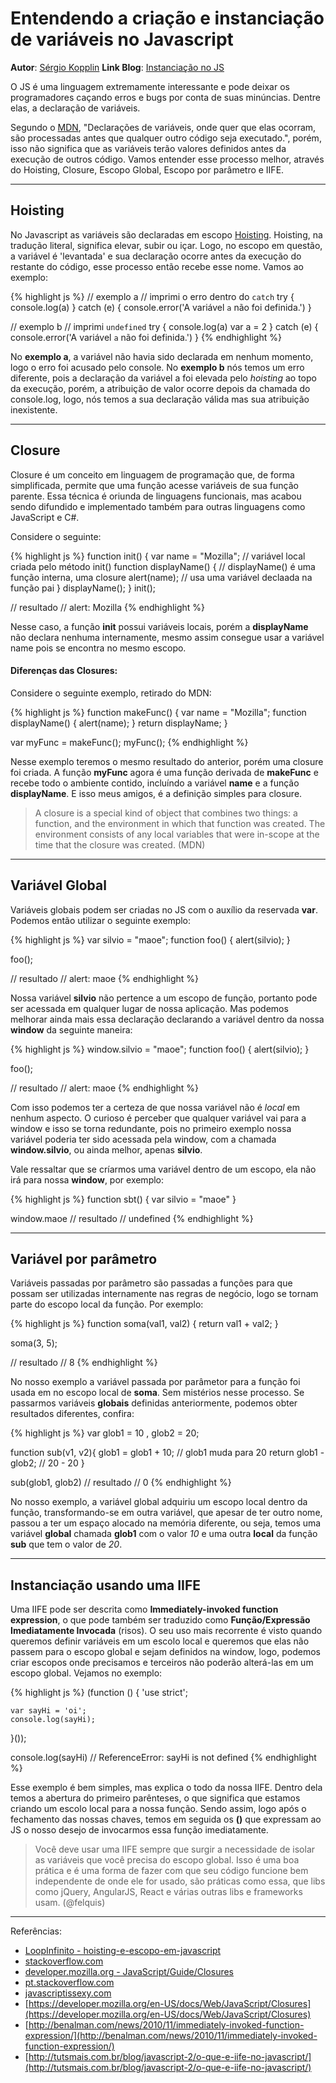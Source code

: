 # Entendendo a criação e instanciação de variáveis no Javascript
**Autor**: [Sérgio Kopplin](https://github.com/sergiokopplin)
**Link Blog**: [Instanciação no JS](http://koppl.in/instanciacao-no-js/)

O JS é uma linguagem extremamente interessante e pode deixar os programadores caçando erros e bugs por conta de suas minúncias. Dentre elas, a declaração de variáveis.

Segundo o [MDN](https://developer.mozilla.org/pt-BR/docs/Web/JavaScript/Reference/Statements/var), "Declarações de variáveis, onde quer que elas ocorram, são processadas antes que qualquer outro código seja executado.", porém, isso não significa que as variáveis terão valores definidos antes da execução de outros código. Vamos entender esse processo melhor, através do Hoisting, Closure, Escopo Global, Escopo por parâmetro e IIFE.

---

## Hoisting

No Javascript as variáveis são declaradas em escopo [Hoisting](http://www.wordreference.com/enpt/hoist). Hoisting, na tradução literal, significa elevar, subir ou içar. Logo, no escopo em questão, a variável é 'levantada' e sua declaração ocorre antes da execução do restante do código, esse processo então recebe esse nome. Vamos ao exemplo:

{% highlight js %}
// exemplo a
// imprimi o erro dentro do `catch`
try {
  console.log(a)
} catch (e) {
  console.error('A variável `a` não foi definida.')
}

// exemplo b
// imprimi `undefined`
try {
  console.log(a)
  var a = 2
} catch (e) {
  console.error('A variável `a` não foi definida.')
}
{% endhighlight %}

No **exemplo a**, a variável não havia sido declarada em nenhum momento, logo o erro foi acusado pelo console. No **exemplo b** nós temos um erro diferente, pois a declaração da variável a foi elevada pelo *hoisting* ao topo da execução, porém, a atribuição de valor ocorre depois da chamada do console.log, logo, nós temos a sua declaração válida mas sua atribuição inexistente.

---

## Closure

Closure é um conceito em linguagem de programação que, de forma simplificada, permite que uma função acesse variáveis de sua função parente. Essa técnica é oriunda de linguagens funcionais, mas acabou sendo difundido e implementado também para outras linguagens como JavaScript e C#.

Considere o seguinte:

{% highlight js %}
function init() {
    var name = "Mozilla"; // variável local criada pelo método init()
    function displayName() { // displayName() é uma função interna, uma closure
        alert(name); // usa uma variável declaada na função pai
    }
    displayName();
}
init();

// resultado
// alert: Mozilla
{% endhighlight %}

Nesse caso, a função **init** possui variáveis locais, porém a **displayName** não declara nenhuma internamente, mesmo assim consegue usar a variável name pois se encontra no mesmo escopo.

#### Diferenças das Closures:

Considere o seguinte exemplo, retirado do MDN:

{% highlight js %}
function makeFunc() {
  var name = "Mozilla";
  function displayName() {
    alert(name);
  }
  return displayName;
}

var myFunc = makeFunc();
myFunc();
{% endhighlight %}

Nesse exemplo teremos o mesmo resultado do anterior, porém uma closure foi criada. A função **myFunc** agora é uma função derivada de **makeFunc** e recebe todo o ambiente contido, incluíndo a variável **name** e a função **displayName**. E isso meus amigos, é a definição simples para closure.

> A closure is a special kind of object that combines two things: a function, and the environment in which that function was created. The environment consists of any local variables that were in-scope at the time that the closure was created. (MDN)

---

## Variável Global

Variáveis globais podem ser criadas no JS com o auxílio da reservada **var**. Podemos então utilizar o seguinte exemplo:

{% highlight js %}
var silvio = "maoe";
function foo() {
    alert(silvio);
}

foo();

// resultado
// alert: maoe
{% endhighlight %}

Nossa variável **silvio** não pertence a um escopo de função, portanto pode ser acessada em qualquer lugar de nossa aplicação. Mas podemos melhorar ainda mais essa declaração declarando a variável dentro da nossa **window** da seguinte maneira:

{% highlight js %}
window.silvio = "maoe";
function foo() {
    alert(silvio);
}

foo();

// resultado
// alert: maoe
{% endhighlight %}

Com isso podemos ter a certeza de que nossa variável não é *local* em nenhum aspecto. O curioso é perceber que qualquer variável vai para a window e isso se torna redundante, pois no primeiro exemplo nossa variável poderia ter sido acessada pela window, com a chamada **window.silvio**, ou ainda melhor, apenas **silvio**.

Vale ressaltar que se críarmos uma variável dentro de um escopo, ela não irá para nossa **window**, por exemplo:

{% highlight js %}
function sbt() {
    var silvio = "maoe"
}

window.maoe
// resultado
// undefined
{% endhighlight %}

---

## Variável por parâmetro

Variáveis passadas por parâmetro são passadas a funções para que possam ser utilizadas internamente nas regras de negócio, logo se tornam parte do escopo local da função. Por exemplo:

{% highlight js %}
function soma(val1, val2) {
    return val1 + val2;
}

soma(3, 5);

// resultado
// 8
{% endhighlight %}

No nosso exemplo a variável passada por parâmetor para a função foi usada em no escopo local de **soma**. Sem mistérios nesse processo.
Se passarmos variáveis **globais** definidas anteriormente, podemos obter resultados diferentes, confira:

{% highlight js %}
var glob1 = 10
    , glob2 = 20;

function sub(v1, v2){
    glob1 = glob1 + 10; // glob1 muda para 20
    return glob1 - glob2; // 20 - 20
}

sub(glob1, glob2)
// resultado
// 0
{% endhighlight %}

No nosso exemplo, a variável global adquiriu um escopo local dentro da função, transformando-se em outra variável, que apesar de ter outro nome, passou a ter um espaço alocado na memória diferente, ou seja, temos uma variável **global** chamada **glob1** com o valor *10* e uma outra **local** da função **sub** que tem o valor de *20*.

---

## Instanciação usando uma IIFE

Uma IIFE pode ser descrita como **Immediately-invoked function expression**, o que pode também ser traduzido como **Função/Expressão Imediatamente Invocada** (risos). O seu uso mais recorrente é visto quando queremos definir variáveis em um escolo local e queremos que elas não passem para o escopo global e sejam definidos na window, logo, podemos criar escopos onde precisamos e terceiros não poderão alterá-las em um escopo global. Vejamos no exemplo:

{% highlight js %}
(function () {
    'use strict';

    var sayHi = 'oi';
    console.log(sayHi);
}());

console.log(sayHi) // ReferenceError: sayHi is not defined
{% endhighlight %}

Esse exemplo é bem simples, mas explica o todo da nossa IIFE. Dentro dela temos a abertura do primeiro parênteses, o que significa que estamos criando um escolo local para a nossa função.
Sendo assim, logo após o fechamento das nossas chaves, temos em seguida os **()** que expressam ao JS o nosso desejo de invocarmos essa função imediatamente.

> Você deve usar uma IIFE sempre que surgir a necessidade de isolar as variáveis que você precisa do escopo global. Isso é uma boa prática e é uma forma de fazer com que seu código funcione bem independente de onde ele for usado, são práticas como essa, que libs como jQuery, AngularJS, React e várias outras libs e frameworks usam. (@felquis)

---

Referências:

- [LoopInfinito - hoisting-e-escopo-em-javascript](http://loopinfinito.com.br/2014/10/29/hoisting-e-escopo-em-javascript/)
- [stackoverflow.com](http://stackoverflow.com/questions/15395347/does-a-browser-truly-read-javascript-line-by-line-or-does-it-make-multiple-passe)
- [developer.mozilla.org - JavaScript/Guide/Closures](https://developer.mozilla.org/pt-BR/docs/Web/JavaScript/Guide/Closures)
- [pt.stackoverflow.com](http://pt.stackoverflow.com/questions/1859/como-funcionam-closures-em-javascript)
- [javascriptissexy.com](http://javascriptissexy.com/understand-javascript-closures-with-ease/)
- [https://developer.mozilla.org/en-US/docs/Web/JavaScript/Closures](https://developer.mozilla.org/en-US/docs/Web/JavaScript/Closures)
- [http://benalman.com/news/2010/11/immediately-invoked-function-expression/](http://benalman.com/news/2010/11/immediately-invoked-function-expression/)
- [http://tutsmais.com.br/blog/javascript-2/o-que-e-iife-no-javascript/](http://tutsmais.com.br/blog/javascript-2/o-que-e-iife-no-javascript/)
